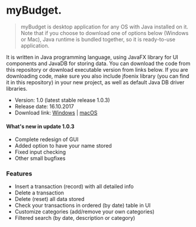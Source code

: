 # myBudget.


>myBudget is desktop application for any OS with Java installed on it. Note that if you choose to download one of options below (Windows or Mac), Java runtime is bundled together, so it is ready-to-use application.

It is written in Java programming language, using JavaFX library for UI components and JavaDB for storing data. You can download the code from this repository or download executable version from links below. If you are downloading code, make sure you also include jfoenix library (you can find it in this repository) in your new project, as well as default Java DB driver libraries.

  - Version: 1.0 (latest stable release 1.0.3)
  - Release date: 16.10.2017
  - Download link: [Windows](https://www.dropbox.com/s/q98xjogl6x3ijv9/myBudget.zip?dl=1) | [macOS](https://www.dropbox.com/s/hsf0jo1nu5o2zjm/myBudget.dmg?dl=1)
  
#### What's new in update 1.0.3
  - Complete redesign of GUI
  - Added option to have your name stored
  - Fixed input checking
  - Other small bugfixes

### Features

  - Insert a transaction (record) with all detailed info
  - Delete a transaction 
  - Delete (reset) all data stored
  - Check your transactions in ordered (by date) table in UI
  - Customize categories (add/remove your own categories)
  - Filtered search (by date, description or category)

